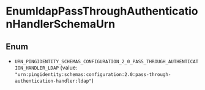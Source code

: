 

# EnumldapPassThroughAuthenticationHandlerSchemaUrn

## Enum


* `URN_PINGIDENTITY_SCHEMAS_CONFIGURATION_2_0_PASS_THROUGH_AUTHENTICATION_HANDLER_LDAP` (value: `"urn:pingidentity:schemas:configuration:2.0:pass-through-authentication-handler:ldap"`)



